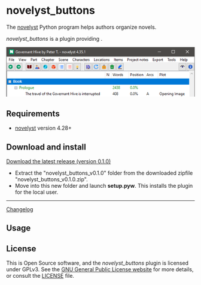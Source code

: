 # novelyst_buttons

The [novelyst](https://peter88213.github.io/novelyst/) Python program helps authors organize novels.  

*novelyst_buttons* is a plugin providing . 

![Screenshot](Screenshots/screen01.png)

## Requirements

- [novelyst](https://peter88213.github.io/novelyst/) version 4.28+

## Download and install

[Download the latest release (version 0.1.0)](https://github.com/peter88213/novelyst_buttons/raw/main/dist/novelyst_buttons_v0.1.0.zip)

- Extract the "novelyst_buttons_v0.1.0" folder from the downloaded zipfile "novelyst_buttons_v0.1.0.zip".
- Move into this new folder and launch **setup.pyw**. This installs the plugin for the local user.

---

[Changelog](changelog)

## Usage



## License

This is Open Source software, and the *novelyst_buttons* plugin is licensed under GPLv3. See the
[GNU General Public License website](https://www.gnu.org/licenses/gpl-3.0.en.html) for more
details, or consult the [LICENSE](https://github.com/peter88213/novelyst_buttons/blob/main/LICENSE) file.
